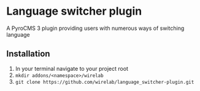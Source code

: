 # Language switcher plugin
A PyroCMS 3 plugin providing users with numerous ways of switching language

## Installation
1. In your terminal navigate to your project root
2. `mkdir addons/<namespace>/wirelab`
3. `git clone https://github.com/wirelab/language_switcher-plugin.git`